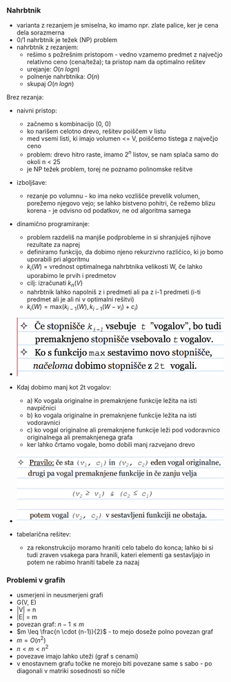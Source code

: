 ### Nahrbtnik
- varianta z rezanjem je smiselna, ko imamo npr. zlate palice, ker je cena dela sorazmerna
- 0/1 nahrbtnik je težek (NP) problem
- nahrbtnik z rezanjem:
	- rešimo s požrešnim pristopom - vedno vzamemo predmet z največjo relativno ceno (cena/teža); ta pristop nam da optimalno rešitev
	- urejanje: $O(n \; logn)$
	- polnenje nahrbtnika: $O(n)$
	- skupaj $O(n \; logn)$

Brez rezanja:
- naivni pristop:
	- začnemo s kombinacijo (0, 0)
	- ko narišem celotno drevo, rešitev poiščem v listu
	- med vsemi listi, ki imajo volumen <= V, poiščemo tistega z največjo ceno
	- problem: drevo hitro raste, imamo $2^n$ listov, se nam splača samo do okoli n < 25
	- je NP težek problem, torej ne poznamo polinomske rešitve
- izboljšave:
	- rezanje po volumnu - ko ima neko vozlišče prevelik volumen, porežemo njegovo vejo; se lahko bistveno pohitri, če režemo blizu korena - je odvisno od podatkov, ne od algoritma samega
- dinamično programiranje:
	- problem razdeliš na manjše podprobleme in si shranjuješ njihove rezultate za naprej
	- definiramo funkcijo, da dobimo njeno rekurzivno različico, ki jo bomo uporabili pri algoritmu
	- $k_i(W)$ = vrednost optimalnega nahrbtnika velikosti W, če lahko uporabimo le prvih i predmetov
	- cilj: izračunati $k_n(V)$
	- nahrbtnik lahko napolniš z i predmeti ali pa z i-1 predmeti (i-ti predmet ali je ali ni v optimalni rešitvi)
	- $k_i(W) = \text{max}(k_{i-1}(W), k_{i-1}(W - v_i) + c_i)$

- ![400](../../Images3/Pasted%20image%2020250513094000.png)
- Kdaj dobimo manj kot 2t vogalov:
	- a) Ko vogala originalne in premaknjene funkcije ležita na isti navpičnici
	- b) ko vogala originalne in premaknjene funkcije ležita na isti vodoravnici
	- c) ko vogal originalne ali premaknjene funkcije leži pod vodoravnico originalnega ali premaknjenega grafa
	- ker lahko črtamo vogale, bomo dobili manj razvejano drevo
- ![450](../../Images3/Pasted%20image%2020250513100347.png)

- tabelarična rešitev:
	- za rekonstrukcijo moramo hraniti celo tabelo do konca; lahko bi si tudi zraven vsakega para hranili, kateri elementi ga sestavljajo in potem ne rabimo hraniti tabele za nazaj

### Problemi v grafih
- usmerjeni in neusmerjeni grafi
- G(V, E)
- |V| = n
- |E| = m
- povezan graf: $n - 1 \leq m$
- $m \leq \frac{n \cdot (n-1)}{2}$ - to mejo doseže polno povezan graf
- $m = O(n^2)$
- $n < m < n^2$
- povezave imajo lahko uteži (graf s cenami)
- v enostavnem grafu točke ne morejo biti povezane same s sabo - po diagonali v matriki sosednosti so ničle
